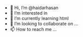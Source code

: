 - 👋 Hi, I’m @haidarhasan
- 👀 I’m interested in 
- 🌱 I’m currently learning html
- 💞️ I’m looking to collaborate on ...
- 📫 How to reach me ...

<!---
haidarhasan/haidarhasan is a ✨ special ✨ repository because its `README.md` (this file) appears on your GitHub profile.
You can click the Preview link to take a look at your changes.
--->
